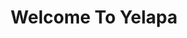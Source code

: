 ---
title: Welcome To Yelapa
layout: game
categories: gamejam
type: gamejam

# Project Overview
heading: "A Zelda-inspired game, based on some very strange themes."
summary: "Welcome To Yelapa is a Legend of Zelda inspired puzzle game, and it was made for the first gamejam I participated in! <small>(Portsmouth Uni Game Jam 2019)</small>"

# Media
icon: "https://am3pap005files.storage.live.com/y4mPpTqoOavDKNi0vhsYWNFrDoc4Dw-uktJFUae-buOA-Jyvv45nS8dyx4ksJbSIdoY2sf5MmU9VBzPtP3OLnwt0ujDDckNZvXnS-MDwSdgSoyaxW55tOruPi-0yG4k7jjWElVL3TI7oKrkU7ZALfxucH7tkEe_srZAfrbH9XTY6MvAWqYY45wx9z-A5MYyLtxe?width=1920&height=1634&cropmode=none"
showreel: "https://onedrive.live.com/download?resid=9594E849DC7FC39E!61452&authkey=!AIPTxeJp6STP5Cs"

# Game Embed
isgameembed: true
gameembed: "https://itch.io/embed-upload/1501772"
widgetembed: "https://itch.io/embed/441093"

# Project Details
status: "Done"
duration: "5 Days"
dates: "June 2019"
tools:
  - Unity
  - Photoshop
  - Tiled
roles:
  - Design
  - Level Design
  - UI
credits:
  - Amy Elliott
  - Joe Shanahan
  - Scott Richards
  - Oliver Thurston
repo: ""
statslink: ""
itch: "https://horsehead.itch.io/gamejam-2019"
---